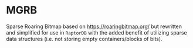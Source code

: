 # MGRB
Sparse Roaring Bitmap based on https://roaringbitmap.org/ but rewritten and simplified for use in `RaptorDB` with the added benefit of utilizing sparse data structures (i.e. not storing empty containers/blocks of bits).

